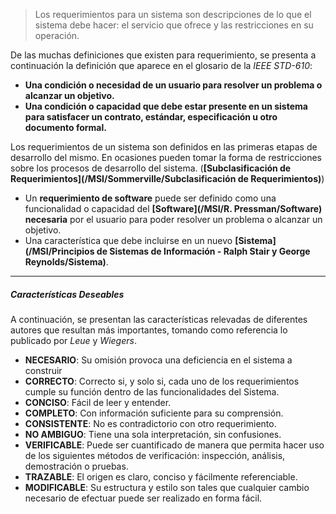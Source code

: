 > Los requerimientos para un sistema son descripciones de lo que el sistema debe hacer: el servicio que ofrece y las restricciones en su operación.

De las muchas definiciones que existen para requerimiento, se presenta a continuación la definición que aparece en el glosario de la *IEEE STD-610*:

- **Una condición o necesidad de un usuario para resolver un problema o alcanzar un objetivo.**
- **Una condición o capacidad que debe estar presente en un sistema para satisfacer un contrato, estándar, especificación u otro documento formal.**

Los requerimientos de un sistema son definidos en las primeras etapas de desarrollo del mismo. En ocasiones pueden tomar la forma de restricciones sobre los procesos de desarrollo del sistema.
(**[Subclasificación de Requerimientos](/MSI/Sommerville/Subclasificación de Requerimientos)**)

- Un **requerimiento de software** puede ser definido como una funcionalidad o capacidad del **[Software](/MSI/R. Pressman/Software)** **necesaria** por el usuario para poder resolver un problema o alcanzar un objetivo.
- Una característica que debe incluirse en un nuevo **[Sistema](/MSI/Principios de Sistemas de Información - Ralph Stair y George Reynolds/Sistema)**.
****
##### **Características Deseables**
A continuación, se presentan las características relevadas de diferentes autores que resultan más importantes, tomando como referencia lo publicado por *Leue* y *Wiegers*.

- **NECESARIO**: Su omisión provoca una deficiencia en el sistema a construir
- **CORRECTO**: Correcto si, y solo si, cada uno de los requerimientos cumple su función dentro de las funcionalidades del Sistema.
- **CONCISO**: Fácil de leer y entender.
- **COMPLETO**: Con información suficiente para su comprensión.
- **CONSISTENTE**: No es contradictorio con otro requerimiento.
- **NO AMBIGUO**: Tiene una sola interpretación, sin confusiones.
- **VERIFICABLE**: Puede ser cuantificado de manera que permita hacer uso de los siguientes métodos de verificación: inspección, análisis, demostración o pruebas.
- **TRAZABLE**: El origen es claro, conciso y fácilmente referenciable.
- **MODIFICABLE**: Su estructura y estilo son tales que cualquier cambio necesario de efectuar puede ser realizado en forma fácil.